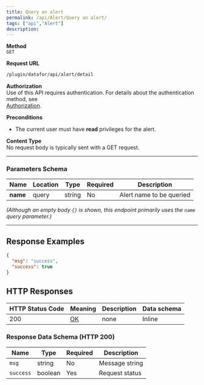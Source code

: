 ```yaml
---
title: Query an alert
permalink: /api/Alert/Query an alert/
tags: ["api","Alert"]
description: 
---
```


**Method**  
`GET`

**Request URL**
```html
/plugin/datafor/api/alert/detail
```

**Authorization**  
Use of this API requires authentication. For details about the authentication method, see  
[Authorization](/api/index/#_5-authentication-security).

**Preconditions**
- The current user must have **read** privileges for the alert.

**Content Type**  
No request body is typically sent with a GET request.

---

### **Parameters Schema**

| Name    | Location | Type   | Required | Description                      |
|---------|----------|--------|----------|----------------------------------|
| **name**| query    | string | No       | Alert name to be queried         |

*(Although an empty body `{}` is shown, this endpoint primarily uses the `name` query parameter.)*

---

## **Response Examples**

```json
{
  "msg": "success",
  "success": true
}
```

## **HTTP Responses**

| HTTP Status Code | Meaning                                                                 | Description | Data schema |
|------------------|-------------------------------------------------------------------------|------------|------------|
| 200              | [OK](https://tools.ietf.org/html/rfc7231#section-6.3.1)                | none       | Inline     |

### **Response Data Schema (HTTP 200)**

| Name      | Type    | Required | Description     |
|-----------|---------|----------|-----------------|
| `msg`     | string  | No       | Message string  |
| `success` | boolean | Yes      | Request status  |